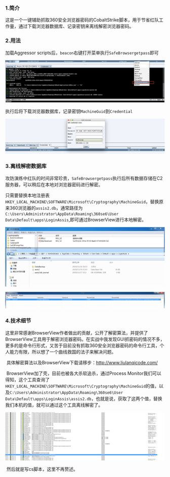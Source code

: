 ### 1.简介

​	这是一个一键辅助抓取360安全浏览器密码的CobaltStrike脚本，用于节省红队工作量，通过下载浏览器数据库、记录密钥来离线解密浏览器密码。



### 2.用法

加载Aggressor scripts后，`beacon`右键打开菜单执行`SafeBrowsergetpass`即可

![image-20201119155355504](README.assets/image-20201119155355504.png)

执行后将下载浏览器数据库，记录密钥`MachineGuid`到`Credential`

![image-20201119155514799](README.assets/image-20201119155514799.png)



### 3.离线解密数据库

​	攻防演练中红队的时间非常珍贵，`SafeBrowsergetpass`执行后所有数据存储在C2服务器，可以稍后在本地对浏览器密码进行解密。

​	只需要替换本地注册表`HKEY_LOCAL_MACHINE\SOFTWARE\Microsoft\Cryptography\MachineGuid`，替换原来360浏览器的`assis2.db`，通常路径为`C:\Users\Administrator\AppData\Roaming\360se6\User Data\Default\apps\LoginAssis`,即可通过BrowserView进行本地解密。

![image-20201119160406901](README.assets/image-20201119160406901.png)



![image-20201119160422185](README.assets/image-20201119160422185.png)



### 4.技术细节

​	这里非常感谢BrowserView作者做出的贡献，公开了解密算法，并提供了BrowserView工具用于解密浏览器密码。在实战中我发现GUI抓密码的情况不多，更多的是命令行形式，又苦于目前没有抓取360安全浏览器密码的命令行工具，个人能力有限，所以想了一个曲线救国的法子来解决问题。

​	具体解密算法以及BrowserView下载请移步：http://www.liulanqicode.com/

​	BrowserView加了壳，目前也被各大杀软追杀，通过Process Monitor我们可以得知，这个工具查询了`HKEY_LOCAL_MACHINE\SOFTWARE\Microsoft\Cryptography\MachineGuid`的值，以及`C:\Users\Administrator\AppData\Roaming\360se6\User Data\Default\apps\LoginAssis\assis2.db`，也就是说，获取了这两个值，替换我们本机的值，就可以通过这个工具离线解密了。

![image-20201119161602357](README.assets/image-20201119161602357.png)

​	然后就是写cs脚本，这里不再赘述。